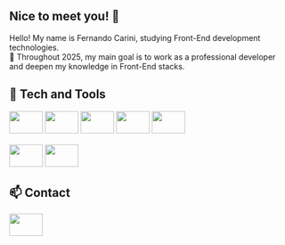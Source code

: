 ## Nice to meet you! 👋

Hello! My name is Fernando Carini, studying Front-End development technologies.<br>
🌟 Throughout 2025, my main goal is to work as a professional developer and deepen my knowledge in Front-End stacks.

## 👾 Tech and Tools
<div>
    <img src="https://cdn.jsdelivr.net/gh/devicons/devicon@latest/icons/html5/html5-original.svg" style="width: 60px; height: 40px"/>
    <img src="https://cdn.jsdelivr.net/gh/devicons/devicon@latest/icons/css3/css3-original.svg" style="width: 60px; height: 40px"/>
    <img src="https://cdn.jsdelivr.net/gh/devicons/devicon@latest/icons/javascript/javascript-original.svg" style="width: 60px; height: 40px"/>
    <img src="https://cdn.jsdelivr.net/gh/devicons/devicon@latest/icons/typescript/typescript-original.svg" style="width: 60px; height: 40px"/>
    <img src="https://cdn.jsdelivr.net/gh/devicons/devicon@latest/icons/react/react-original.svg" style="width: 60px; height: 40px"/>
</div><br>

<div>
    <img src="https://cdn.jsdelivr.net/gh/devicons/devicon@latest/icons/mysql/mysql-original.svg" style="width: 60px; height: 40px"/>
    <img src="https://cdn.jsdelivr.net/gh/devicons/devicon@latest/icons/jest/jest-plain.svg" style="width: 60px; height: 40px"/>
</div>
          
## 📫 Contact
<a href="https://www.linkedin.com/in/fscarini/" target="_blank">
    <img src="https://cdn.jsdelivr.net/gh/devicons/devicon@latest/icons/linkedin/linkedin-original.svg" width="60" height="40"/>
</a>
